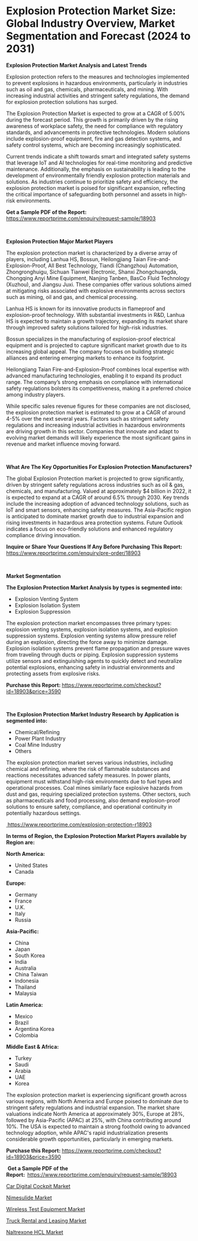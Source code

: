 <p><h1>Explosion Protection Market Size: Global Industry Overview, Market Segmentation and Forecast (2024 to 2031)</h1></p><p><strong>Explosion Protection Market Analysis and Latest Trends</strong></p>
<p><p>Explosion protection refers to the measures and technologies implemented to prevent explosions in hazardous environments, particularly in industries such as oil and gas, chemicals, pharmaceuticals, and mining. With increasing industrial activities and stringent safety regulations, the demand for explosion protection solutions has surged.</p><p>The Explosion Protection Market is expected to grow at a CAGR of 5.00% during the forecast period. This growth is primarily driven by the rising awareness of workplace safety, the need for compliance with regulatory standards, and advancements in protective technologies. Modern solutions include explosion-proof equipment, fire and gas detection systems, and safety control systems, which are becoming increasingly sophisticated.</p><p>Current trends indicate a shift towards smart and integrated safety systems that leverage IoT and AI technologies for real-time monitoring and predictive maintenance. Additionally, the emphasis on sustainability is leading to the development of environmentally friendly explosion protection materials and solutions. As industries continue to prioritize safety and efficiency, the explosion protection market is poised for significant expansion, reflecting the critical importance of safeguarding both personnel and assets in high-risk environments.</p></p>
<p><strong>Get a Sample PDF of the Report:&nbsp;</strong> <a href="https://www.reportprime.com/enquiry/request-sample/18903?utm_campaign=1845&utm_medium=2&utm_source=Github&utm_content=ia&utm_term=22112024&utm_id=explosion-protection">https://www.reportprime.com/enquiry/request-sample/18903</a></p>
<p>&nbsp;</p>
<p><strong>Explosion Protection Major Market Players</strong></p>
<p><p>The explosion protection market is characterized by a diverse array of players, including Lanhua HS, Bossun, Heilongjiang Taian Fire-and-Explosion-Proof, All Best Technology, Tiandi (Changzhou) Automation, Zhongronghuigu, Sichuan Tianwei Electronic, Shanxi Zhongchuangda, Chongqing Anyi Mine Equipment, Nanjing Tanben, BasCo Fluid Technology (Xuzhou), and Jiangsu Juxi. These companies offer various solutions aimed at mitigating risks associated with explosive environments across sectors such as mining, oil and gas, and chemical processing.</p><p>Lanhua HS is known for its innovative products in flameproof and explosion-proof technology. With substantial investments in R&D, Lanhua HS is expected to maintain a growth trajectory, expanding its market share through improved safety solutions tailored for high-risk industries.</p><p>Bossun specializes in the manufacturing of explosion-proof electrical equipment and is projected to capture significant market growth due to its increasing global appeal. The company focuses on building strategic alliances and entering emerging markets to enhance its footprint.</p><p>Heilongjiang Taian Fire-and-Explosion-Proof combines local expertise with advanced manufacturing technologies, enabling it to expand its product range. The company’s strong emphasis on compliance with international safety regulations bolsters its competitiveness, making it a preferred choice among industry players.</p><p>While specific sales revenue figures for these companies are not disclosed, the explosion protection market is estimated to grow at a CAGR of around 4-5% over the next several years. Factors such as stringent safety regulations and increasing industrial activities in hazardous environments are driving growth in this sector. Companies that innovate and adapt to evolving market demands will likely experience the most significant gains in revenue and market influence moving forward.</p></p>
<p>&nbsp;</p>
<p><strong>What Are The Key Opportunities For Explosion Protection Manufacturers?</strong></p>
<p><p>The global Explosion Protection market is projected to grow significantly, driven by stringent safety regulations across industries such as oil & gas, chemicals, and manufacturing. Valued at approximately $4 billion in 2022, it is expected to expand at a CAGR of around 6.5% through 2030. Key trends include the increasing adoption of advanced technology solutions, such as IoT and smart sensors, enhancing safety measures. The Asia-Pacific region is anticipated to dominate market growth due to industrial expansion and rising investments in hazardous area protection systems. Future Outlook indicates a focus on eco-friendly solutions and enhanced regulatory compliance driving innovation.</p></p>
<p><strong>Inquire or Share Your Questions If Any Before Purchasing This Report:</strong> <a href="https://www.reportprime.com/enquiry/pre-order/18903?utm_campaign=1845&utm_medium=2&utm_source=Github&utm_content=ia&utm_term=22112024&utm_id=explosion-protection">https://www.reportprime.com/enquiry/pre-order/18903</a></p>
<p>&nbsp;</p>
<p><strong>Market Segmentation</strong></p>
<p><strong>The Explosion Protection Market Analysis by types is segmented into:</strong></p>
<p><ul><li>Explosion Venting System</li><li>Explosion Isolation System</li><li>Explosion Suppression</li></ul></p>
<p><p>The explosion protection market encompasses three primary types: explosion venting systems, explosion isolation systems, and explosion suppression systems. Explosion venting systems allow pressure relief during an explosion, directing the force away to minimize damage. Explosion isolation systems prevent flame propagation and pressure waves from traveling through ducts or piping. Explosion suppression systems utilize sensors and extinguishing agents to quickly detect and neutralize potential explosions, enhancing safety in industrial environments and protecting assets from explosive risks.</p></p>
<p><strong>Purchase this Report:&nbsp;</strong><a href="https://www.reportprime.com/checkout?id=18903&price=3590&utm_campaign=1845&utm_medium=2&utm_source=Github&utm_content=ia&utm_term=22112024&utm_id=explosion-protection">https://www.reportprime.com/checkout?id=18903&price=3590</a></p>
<p>&nbsp;</p>
<p><strong>The Explosion Protection Market Industry Research by Application is segmented into:</strong></p>
<p><ul><li>Chemical/Refining</li><li>Power Plant Industry</li><li>Coal Mine Industry</li><li>Others</li></ul></p>
<p><p>The explosion protection market serves various industries, including chemical and refining, where the risk of flammable substances and reactions necessitates advanced safety measures. In power plants, equipment must withstand high-risk environments due to fuel types and operational processes. Coal mines similarly face explosive hazards from dust and gas, requiring specialized protection systems. Other sectors, such as pharmaceuticals and food processing, also demand explosion-proof solutions to ensure safety, compliance, and operational continuity in potentially hazardous settings.</p></p>
<p><a href="https://www.reportprime.com/explosion-protection-r18903?utm_campaign=1845&utm_medium=2&utm_source=Github&utm_content=ia&utm_term=22112024&utm_id=explosion-protection">&nbsp;https://www.reportprime.com/explosion-protection-r18903</a></p>
<p><strong>In terms of Region, the Explosion Protection Market Players available by Region are:</strong></p>
<p>
    <p> <strong> North America: </strong>
        <ul>
            <li>United States</li>
            <li>Canada</li>
        </ul>
        </p> 
    <p> <strong> Europe: </strong>
        <ul>
            <li>Germany</li>
            <li>France</li>
            <li>U.K.</li>
            <li>Italy</li>
            <li>Russia</li>
        </ul>
        </p> 
    <p> <strong> Asia-Pacific: </strong>
        <ul>
            <li>China</li>
            <li>Japan</li>
            <li>South Korea</li>
            <li>India</li>
            <li>Australia</li>
            <li>China Taiwan</li>
            <li>Indonesia</li>
            <li>Thailand</li>
            <li>Malaysia</li>
        </ul>
        </p> 
    <p> <strong> Latin America: </strong>
        <ul>
            <li>Mexico</li>
            <li>Brazil</li>
            <li>Argentina Korea</li>
            <li>Colombia</li>
        </ul>
        </p> 
    <p> <strong> Middle East & Africa: </strong>
        <ul>
            <li>Turkey</li>
            <li>Saudi</li>
            <li>Arabia</li>
            <li>UAE</li>
            <li>Korea</li>
        </ul>
    </p>
    </p>
<p><p>The explosion protection market is experiencing significant growth across various regions, with North America and Europe poised to dominate due to stringent safety regulations and industrial expansion. The market share valuations indicate North America at approximately 30%, Europe at 28%, followed by Asia-Pacific (APAC) at 25%, with China contributing around 10%. The USA is expected to maintain a strong foothold owing to advanced technology adoption, while APAC's rapid industrialization presents considerable growth opportunities, particularly in emerging markets.</p></p>
<p><strong>Purchase this Report: </strong><a href="https://www.reportprime.com/checkout?id=18903&price=3590&utm_campaign=1845&utm_medium=2&utm_source=Github&utm_content=ia&utm_term=22112024&utm_id=explosion-protection">https://www.reportprime.com/checkout?id=18903&price=3590</a></p>
<p>&nbsp;<strong>Get a Sample PDF of the Report:&nbsp;&nbsp;</strong><a href="https://www.reportprime.com/enquiry/request-sample/18903?utm_campaign=1845&utm_medium=2&utm_source=Github&utm_content=ia&utm_term=22112024&utm_id=explosion-protection">https://www.reportprime.com/enquiry/request-sample/18903</a></p>
<p><strong></strong></p>
<p><p><a href="https://www.linkedin.com/pulse/projected-cagr-97-car-digital-cockpit-market-report-helps-h7n4e?utm_campaign=1845&utm_medium=2&utm_source=Github&utm_content=ia&utm_term=22112024&utm_id=explosion-protection">Car Digital Cockpit Market</a></p><p><a href="https://issuu.com/reportprime-2/docs/nimesulide-market-size-2030.pptx_b66f6137c2aa40?utm_campaign=1845&utm_medium=2&utm_source=Github&utm_content=ia&utm_term=22112024&utm_id=explosion-protection">Nimesulide Market</a></p><p><a href="https://github.com/RickHolmes3/Market-Research-Report-List-7/blob/main/wireless-test-equipment-market.md?utm_campaign=1845&utm_medium=2&utm_source=Github&utm_content=ia&utm_term=22112024&utm_id=explosion-protection">Wireless Test Equipment Market</a></p><p><a href="https://www.linkedin.com/pulse/truck-rental-leasing-market-outlook-2024-2031-projected-cagr-4vb7e?utm_campaign=1845&utm_medium=2&utm_source=Github&utm_content=ia&utm_term=22112024&utm_id=explosion-protection">Truck Rental and Leasing Market</a></p><p><a href="https://issuu.com/reportprime-2/docs/naltrexone-hcl-market-size-2030.ppt_81986c1f28614b?utm_campaign=1845&utm_medium=2&utm_source=Github&utm_content=ia&utm_term=22112024&utm_id=explosion-protection">Naltrexone HCL Market</a></p></p>